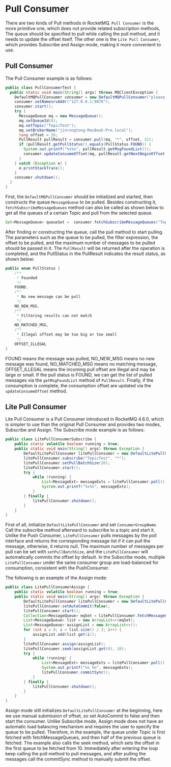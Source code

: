 # Pull Consumer

There are two kinds of Pull methods in RocketMQ. `Pull Consumer` is the more primitive one, which does not provide related subscription methods, The queue should be specified to pull while calling the pull method, and it needs to update the offset itself. The other one is the `Lite Pull Consumer`, which provides Subscribe and Assign mode, making it more convenient to use.

## Pull Consumer

The Pull Consumer example is as follows:

```java
public class PullConsumerTest {
  public static void main(String[] args) throws MQClientException {
    DefaultMQPullConsumer consumer = new DefaultMQPullConsumer("please_rename_unique_group_name_5");
    consumer.setNamesrvAddr("127.0.0.1:9876");
    consumer.start();
    try {
      MessageQueue mq = new MessageQueue();
      mq.setQueueId(0);
      mq.setTopic("TopicTest");
      mq.setBrokerName("jinrongtong-MacBook-Pro.local");
      long offset = 26;
      PullResult pullResult = consumer.pull(mq, "*", offset, 32);
      if (pullResult.getPullStatus().equals(PullStatus.FOUND)) {
        System.out.printf("%s%n", pullResult.getMsgFoundList());
        consumer.updateConsumeOffset(mq, pullResult.getNextBeginOffset());
      }
    } catch (Exception e) {
      e.printStackTrace();
    }
    consumer.shutdown();
  }
}
```

First, the `DefaultMQPullConsumer` should be initialized and started, then constructs the queue `MessageQueue` to be pulled. Besides constructing it, `fetchSubscribeMessageQueues` method can also be called as shown below to get all the queues of a certain Topic and pull from the selected queue.

```java
Set<MessageQueue> queueSet =  consumer.fetchSubscribeMessageQueues("TopicTest");
```

After finding or constructing the queue, call the pull method to start pulling. The parameters such as the queue to be pulled, the filter expression, the offset to be pulled, and the maximum number of messages to be pulled should be passed in it. The `PullResult` will be returned after the operation is completed, and the PullStatus in the PullResult indicates the result status, as shown below:

```java
public enum PullStatus {
    /**
     * Founded
     */
    FOUND,
    /**
     * No new message can be pull
     */
    NO_NEW_MSG,
    /**
     * Filtering results can not match
     */
    NO_MATCHED_MSG,
    /**
     * Illegal offset,may be too big or too small
     */
    OFFSET_ILLEGAL
}
```

FOUND means the message was pulled, NO_NEW_MSG means no new message was found, NO_MATCHED_MSG means no matching message, OFFSET_ILLEGAL means the incoming pull offset are illegal and may be large or small. If the pull status is FOUND, we can get the list of pulled messages via the `getMsgFoundList` method of `PullResult`. Finally, if the consumption is complete, the consumption offset are updated via the `updateConsumeOffset` method.

## Lite Pull Consumer

Lite Pull Consumer is a Pull Consumer introduced in RocketMQ 4.6.0, which is simpler to use than the original Pull Consumer and provides two modes, Subscribe and Assign. The Subscribe mode example is as follows:

```java
public class LitePullConsumerSubscribe {
    public static volatile boolean running = true;
    public static void main(String[] args) throws Exception {
        DefaultLitePullConsumer litePullConsumer = new DefaultLitePullConsumer("lite_pull_consumer_test");
        litePullConsumer.subscribe("TopicTest", "*");
        litePullConsumer.setPullBatchSize(20);
        litePullConsumer.start();
        try {
            while (running) {
                List<MessageExt> messageExts = litePullConsumer.poll();
                System.out.printf("%s%n", messageExts);
            }
        } finally {
            litePullConsumer.shutdown();
        }
    }
}
```

First of all, initialize `DefaultLitePullConsumer` and set `ConsumerGroupName`. Call the subscribe method afterward to subscribe to a topic and start it. Unlike the Push Consumer, `LitePullConsumer` pulls messages by the poll interface and returns the corresponding message list if it can pull the message, otherwise, it returns null. The maximum number of messages per pull can be set with `setPullBatchSize`, and the `LitePullConsumer` will automatically commits the offset by default. In the Subscribe mode, multiple `LitePullConsumer` under the same consumer group are load-balanced for consumption, consistent with the PushConsumer.

The following is an example of the Assign mode:

```java
public class LitePullConsumerAssign {
    public static volatile boolean running = true;
    public static void main(String[] args) throws Exception {
        DefaultLitePullConsumer litePullConsumer = new DefaultLitePullConsumer("please_rename_unique_group_name");
        litePullConsumer.setAutoCommit(false);
        litePullConsumer.start();
        Collection<MessageQueue> mqSet = litePullConsumer.fetchMessageQueues("TopicTest");
        List<MessageQueue> list = new ArrayList<>(mqSet);
        List<MessageQueue> assignList = new ArrayList<>();
        for (int i = 0; i < list.size() / 2; i++) {
            assignList.add(list.get(i));
        }
        litePullConsumer.assign(assignList);
        litePullConsumer.seek(assignList.get(0), 10);
        try {
            while (running) {
                List<MessageExt> messageExts = litePullConsumer.poll();
                System.out.printf("%s %n", messageExts);
                litePullConsumer.commitSync();
            }
        } finally {
            litePullConsumer.shutdown();
        }
    }
}
```

Assign mode still initializes `DefaultLitePullConsumer` at the beginning, here we use manual submission of offset, so set AutoCommit to false and then start the consumer. Unlike Subscribe mode, Assign mode does not have an automatic load balancing mechanism and requires the user to specify the queue to be pulled. Therefore, in the example, the queue under Topic is first fetched with fetchMessageQueues, and then half of the previous queue is fetched. The example also calls the seek method, which sets the offset in the first queue to be fetched from 10. Immediately after entering the loop keep calling the poll method to pull messages, and after pulling the messages call the commitSync method to manually submit the offset.
